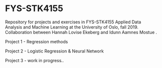 # FYS-STK4155
Repository for projects and exercises in FYS-STK4155 Applied Data Analysis and Machine Learning at the University of Oslo, fall 2019. 
Collaboration between Hannah Lovise Ekeberg and Idunn Aamnes Mostue . 


Project 1 - Regression methods

Project 2 - Logistic Regression & Neural Network

Project 3 - work in progress..
